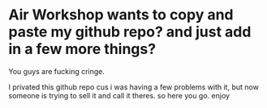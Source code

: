 # Air Workshop wants to copy and paste my github repo? and just add in a few more things?

You guys are fucking cringe.

I privated this github repo cus i was having a few problems with it, but now someone is trying to sell it and call it theres. so here you go. enjoy